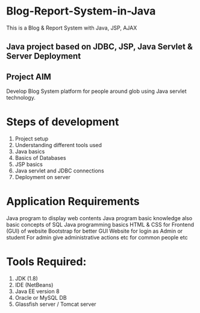 # Blog-Report-System-in-Java
This is a Blog &amp; Report System with Java, JSP, AJAX

## Java project based on JDBC, JSP, Java Servlet & Server Deployment 

## Project AIM
Develop Blog System platform for people around glob using Java servlet technology.

# Steps of development

1. Project setup
2. Understanding different tools used
3. Java basics
4. Basics of Databases
5. JSP basics
6. Java servlet and JDBC connections
7. Deployment on server

# Application Requirements

Java program to display web contents
Java program basic knowledge also basic concepts of SQL
Java programming basics
HTML & CSS for Frontend (GUI) of website
Bootstrap for better GUI
Website for login as Admin or student
For admin give administrative actions etc
for common people etc

# Tools Required:
1. JDK (1.8)
2. IDE (NetBeans)
3. Java EE version 8
4. Oracle or MySQL DB
5. Glassfish server / Tomcat server

